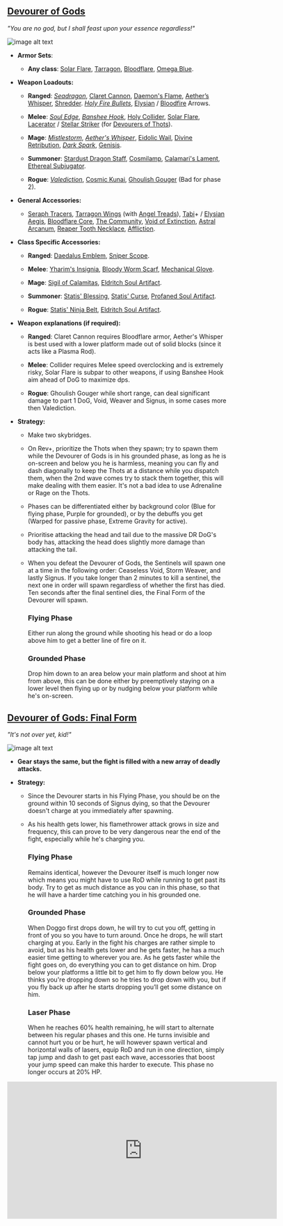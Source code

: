 ## [Devourer of Gods](https://calamitymod.gamepedia.com/The_Devourer_of_Gods)

*"You are no god, but I shall feast upon your essence regardless!"*

![image alt text](../public/BMbpD6rCZ1qoniF20u7H2A_img_75.png)

* **Armor Sets**:

    * **Any class**: [Solar Flare](https://terraria.gamepedia.com/Solar_Flare_armor), [Tarragon](https://calamitymod.gamepedia.com/Tarragon_armor), [Bloodflare](https://calamitymod.gamepedia.com/Bloodflare_armor), [Omega Blue](https://calamitymod.gamepedia.com/Omega_Blue_armor).

* **Weapon Loadouts:**

    * **Ranged**: [*Seadragon*](https://calamitymod.gamepedia.com/Seadragon), [Claret Cannon](https://calamitymod.gamepedia.com/Claret_Cannon), [Daemon's Flame](https://calamitymod.gamepedia.com/Daemon%27s_Flame), [Aether’s Whisper](https://calamitymod.gamepedia.com/Aether%27s_Whisper), [Shredder](https://calamitymod.gamepedia.com/Shredder). [*Holy Fire Bullets*](https://calamitymod.gamepedia.com/Holy_Fire_Bullet), [Elysian](https://calamitymod.gamepedia.com/Elysian_Arrow) / [Bloodfire](https://calamitymod.gamepedia.com/Bloodfire_Arrow) Arrows.

    * **Melee**: [*Soul Edge*](https://calamitymod.gamepedia.com/Soul_Edge), [*Banshee Hook*](https://calamitymod.gamepedia.com/Banshee_Hook), [Holy Collider](https://calamitymod.gamepedia.com/Holy_Collider), [Solar Flare](https://calamitymod.gamepedia.com/Solar_Flare), [Lacerator](https://calamitymod.gamepedia.com/Lacerator) / [Stellar Striker](https://calamitymod.gamepedia.com/Stellar_Striker) (for [Devourers of Thots](https://calamitymod.gamepedia.com/Devourer_of_Thots)).

    * **Mage**: [*Mistlestorm*](https://calamitymod.gamepedia.com/Mistlestorm), [*Aether's Whisper*](https://calamitymod.gamepedia.com/Aether%27s_Whisper), [Eidolic Wail](https://calamitymod.gamepedia.com/Eidolic_Wail), [Divine Retribution](https://calamitymod.gamepedia.com/Divine_Retribution), [*Dark Spark*](https://calamitymod.gamepedia.com/Dark_Spark), [Genisis](https://calamitymod.gamepedia.com/Genisis).

    * **Summoner**: [Stardust Dragon Staff](https://terraria.gamepedia.com/Stardust_Dragon_Staff), [Cosmilamp](https://calamitymod.gamepedia.com/Cosmilamp), [Calamari's Lament](https://calamitymod.gamepedia.com/Calamari%27s_Lament), [Ethereal Subjugator](https://calamitymod.gamepedia.com/Ethereal_Subjugator).

    * **Rogue**: [*Valediction*](https://calamitymod.gamepedia.com/Valediction), [Cosmic Kunai](https://calamitymod.gamepedia.com/Cosmic_Kunai), [Ghoulish Gouger](https://calamitymod.gamepedia.com/Ghoulish_Gouger) (Bad for phase 2).

* **General Accessories:**

    * [Seraph Tracers](https://calamitymod.gamepedia.com/Seraph_Tracers), [Tarragon Wings](https://calamitymod.gamepedia.com/Wings) (with [Angel Treads](https://calamitymod.gamepedia.com/Angel_Treads)), [Tabi](https://terraria.gamepedia.com/Tabi)+ / [Elysian Aegis](https://calamitymod.gamepedia.com/Elysian_Aegis), [Bloodflare Core](https://calamitymod.gamepedia.com/Bloodflare_Core), [The Community](https://calamitymod.gamepedia.com/The_Community), [Void of Extinction](https://calamitymod.gamepedia.com/Void_of_Extinction), [Astral Arcanum](https://calamitymod.gamepedia.com/Astral_Arcanum), [Reaper Tooth Necklace](https://calamitymod.gamepedia.com/Reaper_Tooth_Necklace), [Affliction](https://calamitymod.gamepedia.com/Affliction).

* **Class Specific Accessories:**

    * **Ranged**: [Daedalus Emblem](https://calamitymod.gamepedia.com/Daedalus_Emblem), [Sniper Scope](https://terraria.gamepedia.com/Sniper_Scope).

    * **Melee**: [Yharim's Insignia](https://calamitymod.gamepedia.com/Yharim%27s_Insignia), [Bloody Worm Scarf](https://calamitymod.gamepedia.com/Bloody_Worm_Scarf), [Mechanical Glove](https://terraria.gamepedia.com/Mechanical_Glove).

    * **Mage**: [Sigil of Calamitas](https://calamitymod.gamepedia.com/Sigil_of_Calamitas), [Eldritch Soul Artifact](https://calamitymod.gamepedia.com/Eldritch_Soul_Artifact).

    * **Summoner**: [Statis' Blessing](https://calamitymod.gamepedia.com/Statis%27_Blessing), [Statis’ Curse](https://calamitymod.gamepedia.com/Statis%27_Curse), [Profaned Soul Artifact](https://calamitymod.gamepedia.com/Profaned_Soul_Artifact).

    * **Rogue**: [Statis' Ninja Belt](https://calamitymod.gamepedia.com/Statis%27_Ninja_Belt), [Eldritch Soul Artifact](https://calamitymod.gamepedia.com/Eldritch_Soul_Artifact).

* **Weapon explanations (if required):**

    * **Ranged**: Claret Cannon requires Bloodflare armor, Aether's Whisper is best used with a lower platform made out of solid blocks (since it acts like a Plasma Rod).

    * **Melee**: Collider requires Melee speed overclocking and is extremely risky, Solar Flare is subpar to other weapons, if using Banshee Hook aim ahead of DoG to maximize dps.
    
    * **Rogue**: Ghoulish Gouger while short range, can deal significant damage to part 1 DoG, Void, Weaver and Signus, in some cases more then Valediction.

* **Strategy:**
   * Make two skybridges.  
   * On Rev+, prioritize the Thots when they spawn; try to spawn them while the Devourer of Gods is in his grounded phase, as long as he is on-screen and below you he is harmless, meaning you can fly and dash diagonally to keep the Thots at a distance while you dispatch them, when the 2nd wave comes try to stack them together, this will make dealing with them easier. It's not a bad idea to use Adrenaline or Rage on the Thots.  
   * Phases can be differentiated either by background color (Blue for flying phase, Purple for grounded), or by the debuffs you get (Warped for passive phase, Extreme Gravity for active).
   * Prioritise attacking the head and tail due to the massive DR DoG's body has, attacking the head does slightly more damage than attacking the tail.
   * When you defeat the Devourer of Gods, the Sentinels will spawn one at a time in the following order: Ceaseless Void, Storm Weaver, and lastly Signus. If you take longer than 2 minutes to kill a sentinel, the next one in order will spawn regardless of whether the first has died. Ten seconds after the final sentinel dies, the Final Form of the Devourer will spawn.

     ### Flying Phase
        Either run along the ground while shooting his head or do a loop above him to get a better line of fire on it. 
    
     ### Grounded Phase
        Drop him down to an area below your main platform and shoot at him from above, this can be done either by preemptively staying on a lower level then flying up or by nudging below your platform while he's on-screen.
    
## [Devourer of Gods: Final Form](https://calamitymod.gamepedia.com/The_Devourer_of_Gods)

*"It's not over yet, kid!"*

![image alt text](../public/BMbpD6rCZ1qoniF20u7H2A_img_76.png)

* **Gear stays the same, but the fight is filled with a new array of deadly attacks.**

* **Strategy:**
   * Since the Devourer starts in his Flying Phase, you should be on the ground within 10 seconds of Signus dying, so that the Devourer doesn't charge at you immediately after spawning.
   * As his health gets lower, his flamethrower attack grows in size and frequency, this can prove to be very dangerous near the end of the fight, especially while he's charging you. 

     ### Flying Phase
     Remains identical, however the Devourer itself is much longer now which means you might have to use RoD while running to get past its body. Try to get as much distance as you can in this phase, so that he will have a harder time catching you in his grounded one.

     ### Grounded Phase
     When Doggo first drops down, he will try to cut you off, getting in front of you so you have to turn around. Once he drops, he will start charging at you. Early in the fight his charges are rather simple to avoid, but as his health gets lower and he gets faster, he has a much easier time getting to wherever you are. As he gets faster while the fight goes on, do everything you can to get distance on him. Drop below your platforms a little bit to get him to fly down below you. He thinks you're dropping down so he tries to drop down with you, but if you fly back up after he starts dropping you’ll get some distance on him.
     
     ### Laser Phase
     When he reaches 60% health remaining, he will start to alternate between his regular phases and this one. He turns invisible and cannot hurt you or be hurt, he will however spawn vertical and horizontal walls of lasers, equip RoD and run in one direction, simply tap jump and dash to get past each wave, accessories that boost your jump speed can make this harder to execute. This phase no longer occurs at 20% HP.


<div align="center"><iframe width="620" height="315" src="https://www.youtube.com/embed/HOtgQ0i19Rw" frameborder="0" allowfullscreen></iframe></div>

